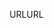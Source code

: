 <span data-ttu-id="78493-101">URL</span><span class="sxs-lookup"><span data-stu-id="78493-101">URL</span></span>